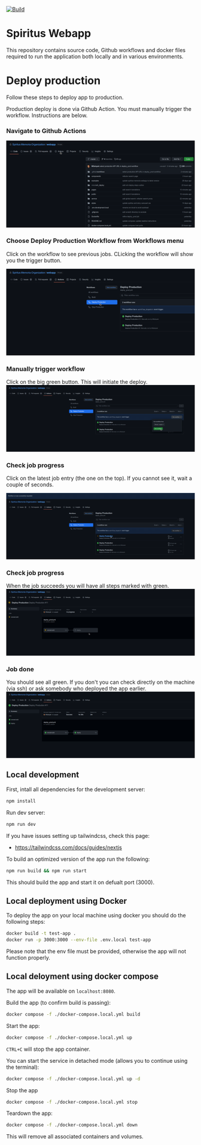 <!-- [START BADGES] -->
[![Build](https://github.com/Spiritus-Memoria-Organization/webapp/actions/workflows/build.yml/badge.svg?branch=master)](https://github.com/Spiritus-Memoria-Organization/webapp/actions/workflows/build.yml)
<!-- [END BADGES] -->
# Spiritus Webapp

This repository contains source code, Github workflows and docker files required to run the application both locally and in various environments.

# Deploy production
Follow these steps to deploy app to production.

Production deploy is done via Github Action. You must manually trigger the workflow. Instructions are below.

### Navigate to Github Actions
![Step 1](misc/docs/step_1.png "Navigating to Actions")

### Choose Deploy Production Workflow from Workflows menu
Click on the workflow to see previous jobs.
CLicking the workflow will show you the trigger button.

![Step 2](misc/docs/step_2.png)

### Manually trigger workflow
Click on the big green button. This will initiate the deploy.
![Step 3](misc/docs/step_3.png)

### Check job progress
Click on the latest job entry (the one on the top). If you cannot see it, wait a couple of seconds.

![Step 4](misc/docs/step_4.png)

### Check job progress
When the job succeeds you will have all steps marked with green.
![Step 5](misc/docs/step_5.png)

### Job done
You should see all green.
If you don't you can check directly on the machine (via ssh) or ask somebody who deployed the app earlier.
![Step 6](misc/docs/step_6.png)

## Local development
First, intall all dependencies for the development server:
```bash
npm install
```

Run dev server:
```bash
npm run dev
```

If you have issues setting up tailwindcss, check this page:
- https://tailwindcss.com/docs/guides/nextjs

To build an optimized version of the app run the following:

```bash
npm run build && npm run start
```

This should build the app and start it on defualt port (3000).

## Local deployment using Docker
To deploy the app on your local machine using docker you should do the following steps:
```bash
docker build -t test-app .
docker run -p 3000:3000 --env-file .env.local test-app
```

Please note that the env file must be provided, otherwise the app will not function properly.

## Local deloyment using docker compose
The app will be available on `localhost:8080`.

Build the app (to confirm build is passing):
```bash
docker compose -f ./docker-compose.local.yml build
```

Start the app:
```bash
docker compose -f ./docker-compose.local.yml up
```

`CTRL+C` will stop the app container.

You can start the service in detached mode (allows you to continue using the terminal):
```bash
docker compose -f ./docker-compose.local.yml up -d
```

Stop the app
```bash
docker compose -f ./docker-compose.local.yml stop
```

Teardown the app:
```bash
docker compose -f ./docker-compose.local.yml down
```

This will remove all associated containers and volumes.
